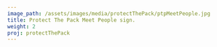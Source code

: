 ```yaml
---
image_path: /assets/images/media/protectThePack/ptpMeetPeople.jpg
title: Protect The Pack Meet People sign.
weight: 2
proj: protectThePack
---
```


